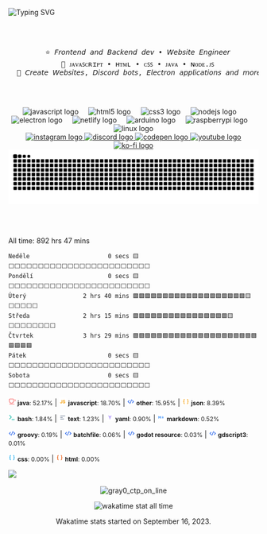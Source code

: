 ![Typing SVG](https://readme-typing-svg.demolab.com/?font=Fira+Code&size=30&duration=10000&pause=1000&color=17D1D1&multiline=true&repeat=false&random=false&width=1000&height=90&lines=Hello%2C+friend.+Hello%2C+friend%3F;I'm+patek%2C+I+like+to+create+magical+projects
)


<br><br>
<pre align="center">
  ⭐ 𝘍𝘳𝘰𝘯𝘵𝘦𝘯𝘥 𝘢𝘯𝘥 𝘉𝘢𝘤𝘬𝘦𝘯𝘥 𝘥𝘦𝘷 • 𝘞𝘦𝘣𝘴𝘪𝘵𝘦 𝘌𝘯𝘨𝘪𝘯𝘦𝘦𝘳
  🌱 ᴊᴀᴠᴀꜱᴄʀɪᴘᴛ • ʜᴛᴍʟ • ᴄꜱꜱ • ᴊᴀᴠᴀ • ɴᴏᴅᴇ.ᴊꜱ
  🍁 𝘊𝘳𝘦𝘢𝘵𝘦 𝘞𝘦𝘣𝘴𝘪𝘵𝘦𝘴, 𝘋𝘪𝘴𝘤𝘰𝘳𝘥 𝘣𝘰𝘵𝘴, 𝘌𝘭𝘦𝘤𝘵𝘳𝘰𝘯 𝘢𝘱𝘱𝘭𝘪𝘤𝘢𝘵𝘪𝘰𝘯𝘴 𝘢𝘯𝘥 𝘮𝘰𝘳𝘦
</pre>
<br><br>


<div align="center">
  <img src="https://skillicons.dev/icons?i=js" height="19" alt="javascript logo"  />
  <img width="12" />
  <img src="https://skillicons.dev/icons?i=html" height="19" alt="html5 logo"  />
  <img width="12" />
  <img src="https://cdn.jsdelivr.net/gh/devicons/devicon/icons/css3/css3-original.svg" height="19" alt="css3 logo"  />
  <img width="12" />
  <img src="https://skillicons.dev/icons?i=nodejs" height="19" alt="nodejs logo"  />
  <img width="12" />
  <img src="https://skillicons.dev/icons?i=electron" height="19" alt="electron logo"  />
  <img width="12" />
  <img src="https://skillicons.dev/icons?i=netlify" height="19" alt="netlify logo"  />
  <img width="12" />
  <img src="https://cdn.jsdelivr.net/gh/devicons/devicon/icons/arduino/arduino-original.svg" height="19" alt="arduino logo"  />
  <img width="12" />
  <img src="https://skillicons.dev/icons?i=raspberrypi" height="19" alt="raspberrypi logo"  />
  <img width="12" />
  <img src="https://cdn.simpleicons.org/linux/FCC624" height="19" alt="linux logo"  />
</div>


<div align="center">
  <a href="https://www.instagram.com/qverlix" target="_blank">
    <img src="https://img.shields.io/static/v1?message=Instagram&logo=instagram&label=&color=000000&logoColor=white&labelColor=&style=for-the-badge" height="25" alt="instagram logo"  />
  </a>
  <a href="https://dsc.gg/qverlix" target="_blank">
    <img src="https://img.shields.io/static/v1?message=Discord&logo=discord&label=&color=000000&logoColor=white&labelColor=&style=for-the-badge" height="25" alt="discord logo"  />
  </a>
  <a href="https://codepen.io/patek_cz/" target="_blank">
    <img src="https://img.shields.io/static/v1?message=Codepen&logo=codepen&label=&color=000000&logoColor=white&labelColor=&style=for-the-badge" height="25" alt="codepen logo"  />
  </a>
  <a href="https://www.youtube.com/@patek_cz" target="_blank">
    <img src="https://img.shields.io/static/v1?message=Youtube&logo=youtube&label=&color=000000&logoColor=white&labelColor=&style=for-the-badge" height="25" alt="youtube logo"  />
  </a>
  <a href="https://ko-fi.com/patek_cz" target="_blank">
    <img src="https://img.shields.io/static/v1?message=Ko-fi&logo=ko-fi&label=&color=000&logoColor=white&labelColor=&style=for-the-badge" height="25" alt="ko-fi logo"  />
  </a>
</div>


<picture>
  <source media="(prefers-color-scheme: dark)" srcset="https://raw.githubusercontent.com/patekcz/patekcz/output/github-contribution-grid-snake-dark.svg">
  <source media="(prefers-color-scheme: light)" srcset="https://raw.githubusercontent.com/patekcz/patekcz/output/github-contribution-grid-snake.svg">
  <img alt="github contribution grid snake animation" src="https://raw.githubusercontent.com/patekcz/patekcz/output/github-contribution-grid-snake.svg">
</picture>


<br></br>
<!-- WAKATIME-START -->
All time: 892 hrs 47 mins

```
Neděle                      0 secs 🟨⬜⬜⬜⬜⬜⬜⬜⬜⬜⬜⬜⬜⬜⬜⬜⬜⬜⬜⬜⬜⬜⬜⬜⬜
Pondělí                     0 secs 🟨⬜⬜⬜⬜⬜⬜⬜⬜⬜⬜⬜⬜⬜⬜⬜⬜⬜⬜⬜⬜⬜⬜⬜⬜
Úterý                2 hrs 40 mins 🟩🟩🟩🟩🟩🟩🟩🟩🟩🟩🟩🟩🟩🟩🟩🟩🟩🟩🟩🟨⬜⬜⬜⬜⬜
Středa               2 hrs 15 mins 🟩🟩🟩🟩🟩🟩🟩🟩🟩🟩🟩🟩🟩🟩🟩🟩🟨⬜⬜⬜⬜⬜⬜⬜⬜
Čtvrtek              3 hrs 29 mins 🟩🟩🟩🟩🟩🟩🟩🟩🟩🟩🟩🟩🟩🟩🟩🟩🟩🟩🟩🟩🟩🟩🟩🟩🟩
Pátek                       0 secs 🟨⬜⬜⬜⬜⬜⬜⬜⬜⬜⬜⬜⬜⬜⬜⬜⬜⬜⬜⬜⬜⬜⬜⬜⬜
Sobota                      0 secs 🟨⬜⬜⬜⬜⬜⬜⬜⬜⬜⬜⬜⬜⬜⬜⬜⬜⬜⬜⬜⬜⬜⬜⬜⬜
```

<span style="font-size: 12px;"> <img src="https://github.com/patekcz/patekcz/raw/main/icon-language/java.png" height="15" alt="java logo" /> **java**: 52.17%</span> | <span style="font-size: 12px;"> <img src="https://github.com/patekcz/patekcz/raw/main/icon-language/js.png" height="15" alt="javascript logo" /> **javascript**: 18.70%</span> | <span style="font-size: 12px;"> <img src="https://github.com/patekcz/patekcz/raw/main/icon-language/code-blue.png" height="15" alt="other logo" /> **other**: 15.95%</span> | <span style="font-size: 12px;"> <img src="https://github.com/patekcz/patekcz/raw/main/icon-language/brackets-yellow.png" height="15" alt="json logo" /> **json**: 8.39%</span>

<span style="font-size: 12px;"> <img src="https://github.com/patekcz/patekcz/raw/main/icon-language/shell.png" height="15" alt="bash logo" /> **bash**: 1.84%</span> | <span style="font-size: 12px;"> <img src="https://github.com/patekcz/patekcz/raw/main/icon-language/text.png" height="15" alt="text logo" /> **text**: 1.23%</span> | <span style="font-size: 12px;"> <img src="https://github.com/patekcz/patekcz/raw/main/icon-language/yaml.png" height="15" alt="yaml logo" /> **yaml**: 0.90%</span> | <span style="font-size: 12px;"> <img src="https://github.com/patekcz/patekcz/raw/main/icon-language/markdown.png" height="15" alt="markdown logo" /> **markdown**: 0.52%</span>

<span style="font-size: 12px;"> <img src="https://github.com/patekcz/patekcz/raw/main/icon-language/code-blue.png" height="15" alt="groovy logo" /> **groovy**: 0.19%</span> | <span style="font-size: 12px;"> <img src="https://github.com/patekcz/patekcz/raw/main/icon-language/code-blue.png" height="15" alt="batchfile logo" /> **batchfile**: 0.06%</span> | <span style="font-size: 12px;"> <img src="https://github.com/patekcz/patekcz/raw/main/icon-language/code-blue.png" height="15" alt="godot resource logo" /> **godot resource**: 0.03%</span> | <span style="font-size: 12px;"> <img src="https://github.com/patekcz/patekcz/raw/main/icon-language/code-blue.png" height="15" alt="gdscript3 logo" /> **gdscript3**: 0.01%</span>

<span style="font-size: 12px;"> <img src="https://github.com/patekcz/patekcz/raw/main/icon-language/brackets-sky.png" height="15" alt="css logo" /> **css**: 0.00%</span> | <span style="font-size: 12px;"> <img src="https://github.com/patekcz/patekcz/raw/main/icon-language/brackets-orange.png" height="15" alt="html logo" /> **html**: 0.00%</span>
<!-- WAKATIME-END -->


[![](https://visitcount.itsvg.in/api?id=patekcz&icon=7&color=12)](https://visitcount.itsvg.in)




<div align="center">
  
![gray0_ctp_on_line](https://github.com/user-attachments/assets/bc5b47a3-8f14-48d8-8674-05f03a761166)

<img alt="wakatime stat all time" src="https://wakatime.com/share/@patek_cz/11b94986-c9de-4dc1-ac75-f9ff3d5078d5.svg">

Wakatime stats started on September 16, 2023.
</div>
